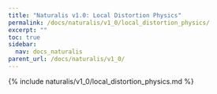 ```yaml
---
title: "Naturalis v1.0: Local Distortion Physics"
permalink: /docs/naturalis/v1_0/local_distortion_physics/
excerpt: ""
toc: true
sidebar:
  nav: docs_naturalis
parent_url: /docs/naturalis/v1_0/
---
```


{% include naturalis/v1_0/local_distortion_physics.md %}
